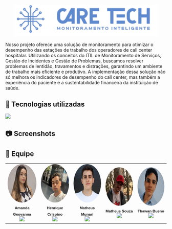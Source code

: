 <div align="center">
 <img src="web-data-viz/site/public/assets/imgs/logoazul 1.png" width="450em">
</div>

Nosso projeto oferece uma solução de monitoramento para otimizar o desempenho das estações de trabalho dos operadores de call center hospitalar. Utilizando os conceitos do ITIL de Monitoramento de Serviços, Gestão de Incidentes e Gestão de Problemas, buscamos resolver problemas de lentidão, travamentos e distrações, garantindo um ambiente de trabalho mais eficiente e produtivo. A implementação dessa solução não só melhora os indicadores de desempenho do call center, mas também a experiência do paciente e a sustentabilidade financeira da instituição de saúde.

## 🚀 Tecnologias utilizadas

<div align="center">

 <p align="start">
  <a href="https://skillicons.dev">
    <img src="https://skillicons.dev/icons?i=html,css,js,java,nodejs,mysql,jquery" />  
  </a>
  

</div>

## 📷 Screenshots


## 👥 Equipe 

<table align = "center">

<td align="center">
  <a href="https://github.com/amandageovanna" style="text-decoration: none;">
    <img src="/web-data-viz/site/public/assets/equipe/amanda.jpg" style="border-radius: 50%; height: 120px; width: 120px;" /><br />
    <sub style="font-family: 'Montserrat', sans-serif;"><b>Amanda Geovanna</b></sub>
  </a><br />
  <a href="https://github.com/amandageovanna" style="text-decoration: none;"> 
    <img src="https://skillicons.dev/icons?i=github" width="25" />
  </a>
</td>
  
<td align="center">
  <a href="https://github.com/Henrique-Crispino" style="text-decoration: none;">
    <img src="/web-data-viz/site/public/assets/equipe/henrique.jpeg" style="border-radius: 50%; height: 120px; width: 120px;" /><br />
    <sub style="font-family: 'Montserrat', sans-serif;"><b>Henrique Crispino</b></sub>
  </a><br />
  <a href="https://github.com/Henrique-Crispino" style="text-decoration: none;">
    <img src="https://skillicons.dev/icons?i=github" width="25" />
  </a>
</td>

<td align="center">
  <a href="https://github.com/Matheus-Munari" style="text-decoration: none;">
    <img src="/web-data-viz/site/public/assets/equipe/munari.jpeg" style="border-radius: 50%; height: 120px; width: 120px;" /><br />
    <sub style="font-family: 'Montserrat', sans-serif;"><b>Matheus Munari</b></sub>
  </a><br />
  <a href="https://github.com/Matheus-Munari" style="text-decoration: none;">
    <img src="https://skillicons.dev/icons?i=github&mode=dark" width="25" />
  </a>
</td>

<td align="center">
  <a href="https://github.com/mhssouza" style="text-decoration: none;">
    <img src="/web-data-viz/site/public/assets/equipe/souza.jpeg" style="border-radius: 50%; height: 120px; width: 120px;" /><br />
    <sub style="font-family: 'Montserrat', sans-serif;"><b>Matheus Souza</b></sub>
  </a><br />
  <a href="https://github.com/mhssouza" style="text-decoration: none;">
    <img src="https://skillicons.dev/icons?i=github&mode=dark" width="25" />
  </a>
</td>

<td align="center">
  <a href="https://github.com/thawanBruno" style="text-decoration: none;">
    <img src="/web-data-viz/site/public/assets/equipe/thawan.jpeg" style="border-radius: 50%; height: 120px; width: 120px;" /><br />
    <sub style="font-family: 'Montserrat', sans-serif;"><b>Thawan Bueno</b></sub>
  </a><br />
  <a href="https://github.com/thawanBruno" style="text-decoration: none;">
    <img src="https://skillicons.dev/icons?i=github&mode=dark" width="25" />
  </a>
</td>

</table>
